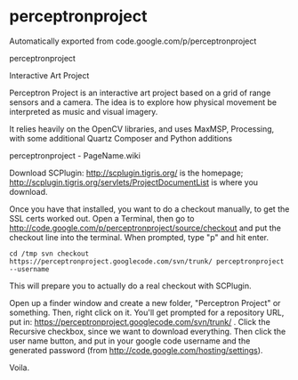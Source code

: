 # perceptronproject
Automatically exported from code.google.com/p/perceptronproject


perceptronproject

Interactive Art Project

Perceptron Project is an interactive art project based on a grid of range sensors and a camera. The idea is to explore how physical movement be interpreted as music and visual imagery.

It relies heavily on the OpenCV libraries, and uses MaxMSP, Processing, with some additional Quartz Composer and Python additions


perceptronproject - PageName.wiki

Download SCPlugin: http://scplugin.tigris.org/ is the homepage; http://scplugin.tigris.org/servlets/ProjectDocumentList is where you download.

Once you have that installed, you want to do a checkout manually, to get the SSL certs worked out. Open a Terminal, then go to http://code.google.com/p/perceptronproject/source/checkout and put the checkout line into the terminal. When prompted, type "p" and hit enter.

    cd /tmp svn checkout https://perceptronproject.googlecode.com/svn/trunk/ perceptronproject --username

<username>

This will prepare you to actually do a real checkout with SCPlugin.

Open up a finder window and create a new folder, "Perceptron Project" or something. Then, right click on it. You'll get prompted for a repository URL, put in: https://perceptronproject.googlecode.com/svn/trunk/ . Click the Recursive checkbox, since we want to download everything. Then click the user name button, and put in your google code username and the generated password (from http://code.google.com/hosting/settings).

Voila.
